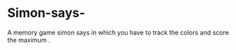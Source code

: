 # Simon-says-
A memory game simon says in which you have to track the colors and score the maximum .
